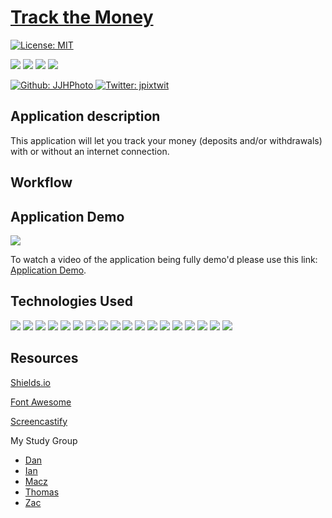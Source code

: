 # [Track the Money](...)

[![License: MIT](https://img.shields.io/badge/License-MIT-yellow.svg)](https://opensource.org/licenses/MIT)

<p>
    <img src="https://img.shields.io/github/repo-size/JJHPhoto/track-the-money" />
    <img src="https://img.shields.io/github/languages/top/JJHPhoto/track-the-money"  />
    <img src="https://img.shields.io/github/issues/JJHPhoto/track-the-money" />
    <img src="https://img.shields.io/github/last-commit/JJHPhoto/track-the-money" >
</p>
<p>
    <a href="https://github.com/JJHPhoto">
        <img alt="Github: JJHPhoto" src="https://img.shields.io/github/followers/JJHPhoto ?style=social" target="_blank" />
    </a>
    <a href="https://twitter.com/jpixtwit">
        <img alt="Twitter: jpixtwit" src="https://img.shields.io/twitter/follow/jpixtwit.svg?style=social" target="_blank" />
    </a>
</p>

## Application description

This application will let you track your money (deposits and/or withdrawals) with or without an internet connection.

## Workflow

## Application Demo

![](...)

To watch a video of the application being fully demo'd please use this link: [Application Demo](...).

## Technologies Used

<p>
  <img src="https://img.shields.io/badge/Boostrap-informational" />
  <img src="https://img.shields.io/badge/-handlebars-yellowgreen" />
  <img src="https://img.shields.io/badge/-heroku-red" />
  <img src="https://img.shields.io/badge/Passport-9cf" />
  <img src="https://img.shields.io/badge/Javascript-yellow" />
  <img src="https://img.shields.io/badge/HTML-orange" />
  <img src="https://img.shields.io/badge/-css-success" />
  <img src="https://img.shields.io/badge/-json-orange" />
  <img src="https://img.shields.io/badge/-mysql-lightgrey" />
  <img src="https://img.shields.io/badge/-Sequelize-success" />
  <img src="https://img.shields.io/badge/-express-9cf" />
  <img src="https://img.shields.io/badge/-mongo-orange" />
  <img src="https://img.shields.io/badge/-node.js-green" />
  <img src="https://img.shields.io/badge/-inquirer-red" >
  <img src="https://img.shields.io/badge/-bcryptjs-green" />
  <img src="https://img.shields.io/badge/jQuery-blue"  />
  <img src="https://img.shields.io/badge/lint-informational" />
  <img src="https://img.shields.io/badge/-morgan-9fc" />

</p>

## Resources

[Shields.io](https://shields.io/)

[Font Awesome](https://fontawesome.com/)

[Screencastify](https://www.screencastify.com/)

My Study Group

- [Dan](https://github.com/DanZosh)
- [Ian](https://github.com/Ianaac27)
- [Macz](https://github.com/macz-norton)
- [Thomas](https://github.com/Tskading)
- [Zac](https://github.com/themancalledzac)
